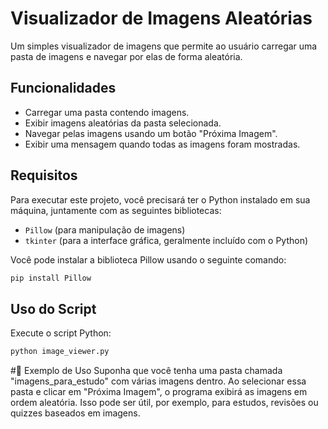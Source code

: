 # Visualizador de Imagens Aleatórias

Um simples visualizador de imagens que permite ao usuário carregar uma pasta de imagens e navegar por elas de forma aleatória.

## Funcionalidades

- Carregar uma pasta contendo imagens.
- Exibir imagens aleatórias da pasta selecionada.
- Navegar pelas imagens usando um botão "Próxima Imagem".
- Exibir uma mensagem quando todas as imagens foram mostradas.

## Requisitos

Para executar este projeto, você precisará ter o Python instalado em sua máquina, juntamente com as seguintes bibliotecas:

- `Pillow` (para manipulação de imagens)
- `tkinter` (para a interface gráfica, geralmente incluído com o Python)

Você pode instalar a biblioteca Pillow usando o seguinte comando:

```bash
pip install Pillow
```
## Uso do Script

Execute o script Python:

```bash
python image_viewer.py
```
#📂 Exemplo de Uso
Suponha que você tenha uma pasta chamada "imagens_para_estudo" com várias imagens dentro. Ao selecionar essa pasta e clicar em "Próxima Imagem", o programa exibirá as imagens em ordem aleatória. Isso pode ser útil, por exemplo, para estudos, revisões ou quizzes baseados em imagens.


